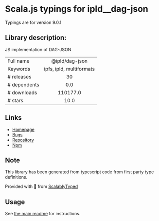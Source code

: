 
# Scala.js typings for ipld__dag-json

Typings are for version 9.0.1

## Library description:
JS implementation of DAG-JSON

|                    |                 |
| ------------------ | :-------------: |
| Full name          | @ipld/dag-json |
| Keywords           | ipfs, ipld, multiformats |
| # releases         | 30 |
| # dependents       | 0.0 |
| # downloads        | 110177.0 |
| # stars            | 10.0 |

## Links
- [Homepage](https://github.com/ipld/js-dag-json#readme)
- [Bugs](https://github.com/ipld/js-dag-json/issues)
- [Repository](https://github.com/ipld/js-dag-json)
- [Npm](https://www.npmjs.com/package/%40ipld%2Fdag-json)
    


## Note
This library has been generated from typescript code from first party type definitions.

Provided with :purple_heart: from [ScalablyTyped](https://github.com/oyvindberg/ScalablyTyped)

## Usage
See [the main readme](../../readme.md) for instructions.



